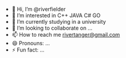 - 👋 Hi, I’m @riverfielder
- 👀 I’m interested in C++ JAVA C# GO
- 🌱 I’m currently studying in a university
- 💞️ I’m looking to collaborate on ...
- 📫 How to reach me  rivertanger@gmail.com
- 😄 Pronouns: ...
- ⚡ Fun fact: ...


